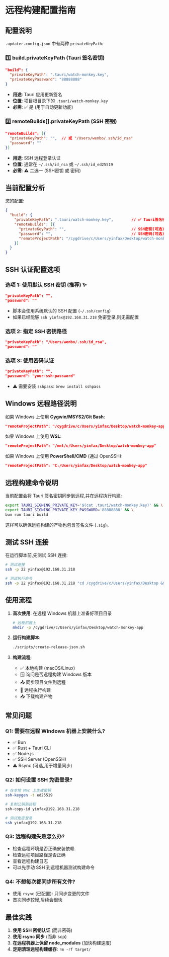 # 远程构建配置指南

## 配置说明

`.updater.config.json` 中有两种 `privateKeyPath`:

### 1️⃣ **build.privateKeyPath** (Tauri 签名密钥)
```json
"build": {
  "privateKeyPath": ".tauri/watch-monkey.key",
  "privateKeyPassword": "88888888"
}
```
- **用途**: Tauri 应用更新签名
- **位置**: 项目根目录下的 `.tauri/watch-monkey.key`
- **必需**: ✅ 是 (用于自动更新功能)

### 2️⃣ **remoteBuilds[].privateKeyPath** (SSH 密钥)
```json
"remoteBuilds": [{
  "privateKeyPath": "",  // 或 "/Users/wenbo/.ssh/id_rsa"
  "password": ""
}]
```
- **用途**: SSH 远程登录认证
- **位置**: 通常在 `~/.ssh/id_rsa` 或 `~/.ssh/id_ed25519`
- **必需**: ⚠️ 二选一 (SSH密钥 或 密码)

## 当前配置分析

您的配置:
```json
{
  "build": {
    "privateKeyPath": ".tauri/watch-monkey.key",        // ✅ Tauri签名密钥
    "remoteBuilds": [{
      "privateKeyPath": "",                             // SSH密钥(可选)
      "password": "",                                   // SSH密码(可选)
      "remoteProjectPath": "/cygdrive/c/Users/yinfax/Desktop/watch-monkey-app"
    }]
  }
}
```

## SSH 认证配置选项

### 选项 1: 使用默认 SSH 密钥 (推荐) ✨
```json
"privateKeyPath": "",
"password": ""
```
- 脚本会使用系统默认的 SSH 配置 (`~/.ssh/config`)
- 如果已经能够 `ssh yinfax@192.168.31.218` 免密登录,则无需配置

### 选项 2: 指定 SSH 密钥路径
```json
"privateKeyPath": "/Users/wenbo/.ssh/id_rsa",
"password": ""
```

### 选项 3: 使用密码认证
```json
"privateKeyPath": "",
"password": "your-ssh-password"
```
- ⚠️ 需要安装 `sshpass`: `brew install sshpass`

## Windows 远程路径说明

如果 Windows 上使用 **Cygwin/MSYS2/Git Bash**:
```json
"remoteProjectPath": "/cygdrive/c/Users/yinfax/Desktop/watch-monkey-app"
```

如果 Windows 上使用 **WSL**:
```json
"remoteProjectPath": "/mnt/c/Users/yinfax/Desktop/watch-monkey-app"
```

如果 Windows 上使用 **PowerShell/CMD** (通过 OpenSSH):
```json
"remoteProjectPath": "C:/Users/yinfax/Desktop/watch-monkey-app"
```

## 远程构建命令说明

当前配置会将 Tauri 签名密钥同步到远程,并在远程执行构建:

```bash
export TAURI_SIGNING_PRIVATE_KEY='$(cat .tauri/watch-monkey.key)' && \
export TAURI_SIGNING_PRIVATE_KEY_PASSWORD='88888888' && \
bun run tauri build
```

这样可以确保远程构建的产物也包含签名文件 (`.sig`)。

## 测试 SSH 连接

在运行脚本前,先测试 SSH 连接:

```bash
# 测试连接
ssh -p 22 yinfax@192.168.31.218

# 测试执行命令
ssh -p 22 yinfax@192.168.31.218 "cd /cygdrive/c/Users/yinfax/Desktop && pwd"
```

## 使用流程

1. **首次使用**: 在远程 Windows 机器上准备好项目目录
   ```bash
   # 远程机器上
   mkdir -p /cygdrive/c/Users/yinfax/Desktop/watch-monkey-app
   ```

2. **运行构建脚本**:
   ```bash
   ./scripts/create-release-json.sh
   ```

3. **构建流程**:
   - ✅ 本地构建 (macOS/Linux)
   - 🪟 询问是否远程构建 Windows 版本
   - 📤 同步项目文件到远程
   - 🔨 远程执行构建
   - 📥 下载构建产物

## 常见问题

### Q1: 需要在远程 Windows 机器上安装什么?
- ✅ Bun
- ✅ Rust + Tauri CLI
- ✅ Node.js
- ✅ SSH Server (OpenSSH)
- ⚠️ Rsync (可选,用于增量同步)

### Q2: 如何设置 SSH 免密登录?
```bash
# 在本地 Mac 上生成密钥
ssh-keygen -t ed25519

# 复制公钥到远程
ssh-copy-id yinfax@192.168.31.218

# 测试免密登录
ssh yinfax@192.168.31.218
```

### Q3: 远程构建失败怎么办?
- 检查远程环境是否正确安装依赖
- 检查远程项目路径是否正确
- 查看远程构建日志
- 可以先手动 SSH 到远程机器测试构建命令

### Q4: 不想每次都同步所有文件?
- 使用 `rsync` (已配置): 只同步变更的文件
- 首次同步较慢,后续会很快

## 最佳实践

1. **使用 SSH 密钥认证** (而非密码)
2. **使用 rsync 同步** (而非 scp)
3. **在远程机器上保留 node_modules** (加快构建速度)
4. **定期清理远程构建缓存**: `rm -rf target/`

